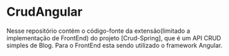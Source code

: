 # CrudAngular

Nesse repositório contém o código-fonte da extensão(limitado a implementação de FrontEnd) do projeto [Crud-Spring], que é um API CRUD simples de Blog. Para o FrontEnd esta sendo utilizado o framework Angular.
